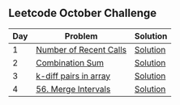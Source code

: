 ## Leetcode October Challenge

| Day | Problem | Solution |
| --- | --- | --- |
| 1 | [Number of Recent Calls](https://leetcode.com/explore/challenge/card/october-leetcoding-challenge/559/week-1-october-1st-october-7th/3480/) | [Solution](https://github.com/varsha-varadarajan/leetcode-challenge/blob/main/October%20Challenge/Problems/Day1.java)
| 2 | [Combination Sum](https://leetcode.com/explore/challenge/card/october-leetcoding-challenge/559/week-1-october-1st-october-7th/3481/) | [Solution](https://github.com/varsha-varadarajan/leetcode-challenge/blob/main/October%20Challenge/Problems/Day2.java)
| 3 | [k-diff pairs in array](https://leetcode.com/problems/k-diff-pairs-in-an-array/) | [Solution](https://github.com/varsha-varadarajan/leetcode-challenge/blob/main/October%20Challenge/Problems/Day3.java)
| 4 | [56. Merge Intervals](https://leetcode.com/problems/merge-intervals/) | [Solution](https://github.com/varsha-varadarajan/leetcode-challenge/blob/main/October%20Challenge/Problems/Day4.java)